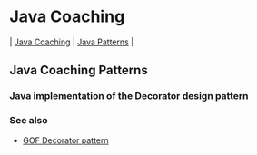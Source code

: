 # Java Coaching
| [Java Coaching](src/main/java/coaching "Coaching Java Idioms") | [Java Patterns](src/main/java/patterns "Design Patterns in Java") |

## Java Coaching Patterns

### Java implementation of the Decorator design pattern

### See also

* [GOF Decorator pattern](https://en.wikipedia.org/wiki/decorator_pattern)
